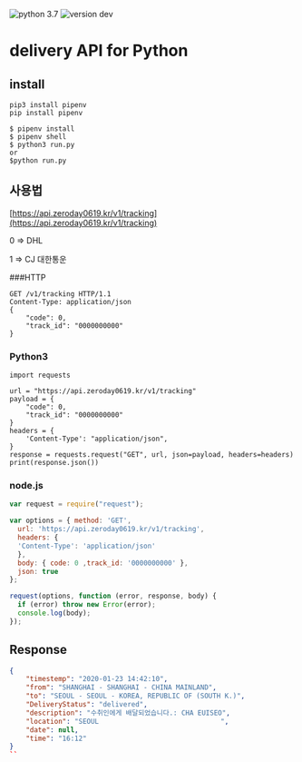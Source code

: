 ![python 3.7](https://img.shields.io/badge/Python-3.7-blue.svg) ![version dev](https://img.shields.io/badge/version-dev-green.svg)

delivery API for Python
===================
## install
```
pip3 install pipenv
pip install pipenv
```
```
$ pipenv install
$ pipenv shell
$ python3 run.py
or
$python run.py
```

## 사용법
[https://api.zeroday0619.kr/v1/tracking](https://api.zeroday0619.kr/v1/tracking)

0 => DHL

1 => CJ 대한통운

###HTTP
```http
GET /v1/tracking HTTP/1.1
Content-Type: application/json
{
    "code": 0,
	"track_id": "0000000000"
}
```
### Python3
```python3
import requests

url = "https://api.zeroday0619.kr/v1/tracking"
payload = {
    "code": 0,
	"track_id": "0000000000"
}
headers = {
    'Content-Type': "application/json",
}
response = requests.request("GET", url, json=payload, headers=headers)
print(response.json())
```
### node.js
```node.js
var request = require("request");

var options = { method: 'GET',
  url: 'https://api.zeroday0619.kr/v1/tracking',
  headers: {
  'Content-Type': 'application/json'
  },
  body: { code: 0 ,track_id: '0000000000' },
  json: true 
};

request(options, function (error, response, body) {
  if (error) throw new Error(error);
  console.log(body);
});
```

## Response
```json
{
    "timestemp": "2020-01-23 14:42:10",
    "from": "SHANGHAI - SHANGHAI - CHINA MAINLAND",
    "to": "SEOUL - SEOUL - KOREA, REPUBLIC OF (SOUTH K.)",
    "DeliveryStatus": "delivered",
    "description": "수취인에게 배달되었습니다.: CHA EUISEO",
    "location": "SEOUL                              ",
    "date": null,
    "time": "16:12"
}
``
